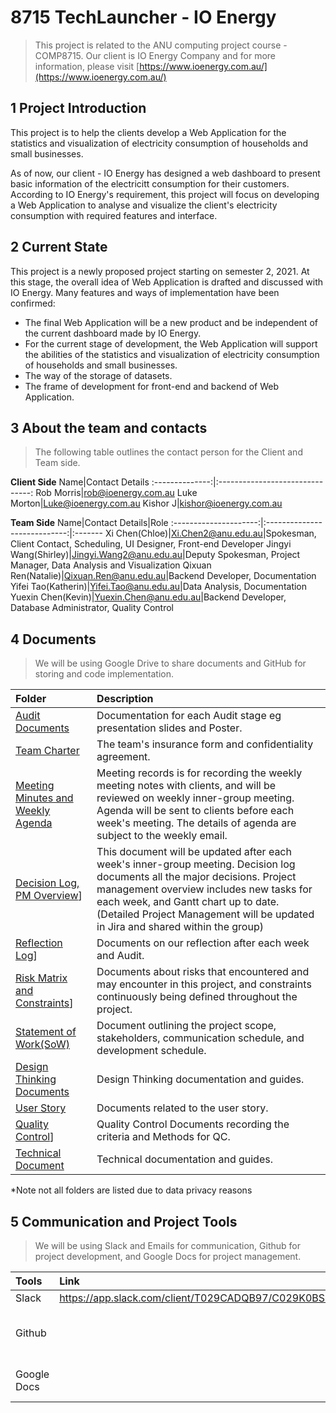 # 8715 TechLauncher - IO Energy
> This project is related to the ANU computing project course - COMP8715. Our client is IO Energy Company and for more information, please visit [https://www.ioenergy.com.au/](https://www.ioenergy.com.au/)  

## 1 Project Introduction
This project is to help the clients develop a Web Application for the statistics and visualization of electricity consumption of households and small businesses.   

As of now, our client - IO Energy has designed a web dashboard to present basic information of the electricitt consumption for their customers. According to IO Energy's requirement, this project will focus on developing a Web Application to analyse and visualize the client's electricity consumption with required features and interface.  
## 2 Current State
This project is a newly proposed project starting on semester 2, 2021. At this stage, the overall idea of Web Application is drafted and discussed with IO Energy. Many features and ways of implementation have been confirmed:
- The final Web Application will be a new product and be independent of the current dashboard made by IO Energy.
- For the current stage of development, the Web Application will support the abilities of the statistics and visualization of electricity consumption of households and small businesses.
- The way of the storage of datasets.
- The frame of development for front-end and backend of Web Application.

## 3 About the team and contacts
> The following table outlines the contact person for the Client and Team side.  

**Client Side**
Name|Contact Details
:--------------:|:-------------------------------:
Rob Morris|rob@ioenergy.com.au
Luke Morton|Luke@ioenergy.com.au
Kishor J|kishor@ioenergy.com.au


**Team Side**
Name|Contact Details|Role
:---------------------:|:----------------------------:|:-------
Xi Chen(Chloe)|Xi.Chen2@anu.edu.au|Spokesman, Client Contact, Scheduling, UI Designer, Front-end Developer
Jingyi Wang(Shirley)|Jingyi.Wang2@anu.edu.au|Deputy Spokesman, Project Manager, Data Analysis and Visualization
Qixuan Ren(Natalie)|Qixuan.Ren@anu.edu.au|Backend Developer, Documentation
Yifei Tao(Katherin)|Yifei.Tao@anu.edu.au|Data Analysis, Documentation
Yuexin Chen(Kevin)|Yuexin.Chen@anu.edu.au|Backend Developer, Database Administrator, Quality Control

## 4 Documents
> We will be using Google Drive to share documents and GitHub for storing and code implementation.

Folder|Description
:-----------|:-----------
[Audit Documents](https://drive.google.com/drive/folders/1QcUuUUmxzavHi3M87q3o9UUJ5kjPjWxQ?usp=sharing)|Documentation for each Audit stage eg presentation slides and Poster.
[Team Charter](https://github.com/YuexinChen96/8715-IOEnergy/blob/main/Documents/Team%20Charter.pdf)|The team's insurance form and confidentiality agreement.
[Meeting Minutes and Weekly Agenda](https://docs.google.com/document/d/1WfmBg25TnX-3wSLOrmrzqYUeipr9Bp1ApxWZHz_fFVg/edit?usp=sharing)|Meeting records is for recording the weekly meeting notes with clients, and will be reviewed on weekly inner-group meeting. Agenda will be sent to clients before each week's meeting. The details of agenda are subject to the weekly email.
[Decision Log, PM Overview](https://docs.google.com/spreadsheets/d/1tHocQ0SCRXdcdFboAhy9FC6_8R-uE7wCzc9LjX0xFbA/edit?usp=sharing)]|This document will be updated after each week's inner-group meeting. Decision log documents all the major decisions. Project management overview includes new tasks for each week, and Gantt chart up to date. (Detailed Project Management will be updated in Jira and shared within the group)
[Reflection Log](https://docs.google.com/document/d/1IF-PVXPF5HONpjKUjhgFBr3hapASjIB6g5jkJHNrMN8/edit?usp=sharing)]|Documents on our reflection after each week and Audit.
[Risk Matrix and Constraints](https://docs.google.com/spreadsheets/d/1DvPCkr_r0QE0AbWKD3gFRCs_AlMRYpD5SWJIlRuuesc/edit?usp=sharing)]|Documents about risks that encountered and may encounter in this project, and constraints continuously being defined throughout the project.
[Statement of Work(SoW)](https://github.com/YuexinChen96/8715-IOEnergy/blob/main/Documents/SoW%20IO%20Energy.pdf)|Document outlining the project scope, stakeholders, communication schedule, and development schedule.
[Design Thinking Documents](https://github.com/YuexinChen96/8715-IOEnergy/tree/main/Documents/Design%20think%20process)|Design Thinking documentation and guides.
[User Story](https://miro.com/app/board/o9J_l1Qz2wo=/)|Documents related to the user story.
[Quality Control](https://docs.google.com/document/d/1xknVvc5jmiw_VynZByURVQMFdgy-Fd75s3e7X6zL_Zo/edit?usp=sharing)]|Quality Control Documents recording the criteria  and Methods for QC.
[Technical Document](https://docs.google.com/document/d/12pLYh_JzcEyuNyaVx0ghlucgYspW8Km99rD-0CdaGDI/edit?usp=sharing)|Technical documentation and guides.

*Note not all folders are listed due to data privacy reasons

## 5 Communication and Project Tools
> We will be using Slack and Emails for communication, Github for project development, and Google Docs for project management.

Tools|Link|How to access
:------|:------------------|:------------
Slack|https://app.slack.com/client/T029CADQB97/C029K0BSESE|Click the link
Github| |Please email Yuexin Chen at Yuexin.Chen@anu.edu.au for repo access
Google Docs| |Please email Yifei Tao at Yifei.Tao@anu.edu.au for document access
